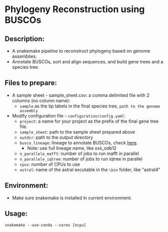 # Phylogeny Reconstruction using BUSCOs

## Description:
 - A snakemake pipeline to reconstruct phylogeny based on genome assemblies.
 - Annotate BUSCOs, sort and align sequences, and build gene trees and a species tree.

## Files to prepare:
 - A sample sheet - sample_sheet.csv: a comma delimited file with 2 columns (no column name):
   - `sample` as the tip labels in the final species tree, `path to the genome assembly`
 - Modify configuration file - `configuration/config.yaml`:
   - `project`: a name for your project as the prefix of the final gene tree file.
   - `sample_sheet`: path to the sample sheet prepared above
   - `outdir`: path to the output directory
   - `busco_lineage`: lineage to annotate BUSCOs, check [here](https://busco-data.ezlab.org/v5/data/lineages/).
     - Note: use full lineage name, like xxx_odb12
   - `n_parallele_mafft`: number of jobs to run mafft in parallel
   - `n_parallele_iqtree`: number of jobs to run iqtree in parallel
   - `cpus`: number of CPUs to use
   - `astral`: name of the astral excutable in the `\bin` folder, like "astral4"

## Environment:
 - Make sure snakemake is installed in current environment.
   
## Usage:
`snakemake --use-conda --cores [ncpu]`

